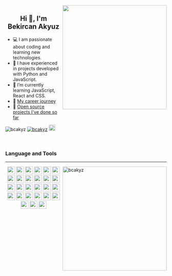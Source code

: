 <img align="right" width="325" src="https://i.giphy.com/media/ApqHO90edYLlTn3s2H/giphy.webp">


<h2 align="center">Hi 👋, I'm Bekircan Akyuz</h2>

- 💻 I am passionate about coding and learning new technologies.
- 🏤 I have experienced in projects developed with Python and JavaScript.
- 🌱 I’m currently learning JavaScript, React and CSS.
- 📑 [My career journey](https://www.linkedin.com/in/bcakyz/) 
- 🚀 [Open source projects I've done so far](https://github.com/bcakyz?tab=repositories)



<div align="left">
<img src="https://komarev.com/ghpvc/?username=bcakyz&label=Profile%20views&color=0e75b6&style=flat" alt="bcakyz" />
<a href="https://twitter.com/bcakyz" target="blank"><img src="https://img.shields.io/twitter/follow/bcakyz?logo=twitter&style=flat" alt="bcakyz" /></a>
<a href="https://www.buymeacoffee.com/bcakyz"> <img src="https://cdn.buymeacoffee.com/buttons/v2/default-yellow.png" alt="bcakyz" height="20" /></a>
</div>

<br>
<br>

### Language and Tools
---
<img align="right" width="325" src="https://github-readme-stats.vercel.app/api/top-langs?username=bcakyz&show_icons=true&locale=en&layout=compact" alt="bcakyz" />

<div align="left" width="50%">
<p align="center">
  <a href="https://developer.mozilla.org/en-US/docs/Web/HTML"><img height="24" src="https://img.shields.io/badge/HTML5-555554?style=for-the-badge&logo=html5&logoColor" /></a>
  <a href="https://developer.mozilla.org/en-US/docs/Web/CSS"><img height="24" src="https://img.shields.io/badge/CSS3-555554?style=for-the-badge&logo=css3&logoColor" /></a>
  <a href="https://developer.mozilla.org/en-US/docs/Web/JavaScript"><img height="24" src="https://img.shields.io/badge/JavaScript-555554?style=for-the-badge&logo=javascript&logoColor" /></a>
  <a href="https://www.python.org/"><img height="24" src="https://img.shields.io/badge/Python-555554?style=for-the-badge&logo=python&logoColor" /></a>
  <a href="https://developer.apple.com/swift/"><img height="24" src="https://img.shields.io/badge/Swift-555554?style=for-the-badge&logo=swift&logoColor" /></a>
  <a href="https://flutter.dev/"><img height="24" src="https://img.shields.io/badge/flutter-555554?style=for-the-badge&logo=flutter&logoColor" /></a>
  <a href="https://reactjs.org/"><img height="24" src="https://img.shields.io/badge/React-48494A?style=for-the-badge&logo=react&logoColor" /></a>
  <a href="https://nextjs.org/"><img height="24" src="https://img.shields.io/badge/Nextjs-48494A?style=for-the-badge&logo=next.js&logoColor" /></a>
  <a href="https://vuejs.org/"><img height="24" src="https://img.shields.io/badge/vuejs-48494A?style=for-the-badge&logo=vue.js&logoColor" /></a>
  <a href="https://dart.dev/"><img height="24" src="https://img.shields.io/badge/dart-48494A?style=for-the-badge&logo=dart&logoColor" /></a>
  <a href="https://svelte.dev/"><img height="24" src="https://img.shields.io/badge/svelte-48494A?style=for-the-badge&logo=svelte&logoColor" /></a>
  <a href="https://tailwindcss.com/"><img height="24" src="https://img.shields.io/badge/tailwindcss-383A3E?style=for-the-badge&logo=tailwindcss&logoColor" /></a>
  <a href="https://getbootstrap.com/"><img height="24" src="https://img.shields.io/badge/bootstrap-383A3E?style=for-the-badge&logo=bootstrap&logoColor" /></a>
  <a href="https://mui.com/"><img height="24" src="https://img.shields.io/badge/mui-383A3E?style=for-the-badge&logo=mui&logoColor" /></a>
  <a href="https://chakra-ui.com/"><img height="24" src="https://img.shields.io/badge/chakraui-383A3E?style=for-the-badge&logo=chakraui&logoColor" /></a>
  <a href="https://nodejs.org/"><img height="24" src="https://img.shields.io/badge/Nodejs-2E3035?style=for-the-badge&logo=node.js&logoColor" /></a>
  <a href="https://expressjs.com/"><img height="24" src="https://img.shields.io/badge/expressjs-2E3035?style=for-the-badge&logo=express&logoColor" /></a>
  <a href="https://www.docker.com/"><img height="24" src="https://img.shields.io/badge/docker-2E3035?style=for-the-badge&logo=docker&logoColor" /></a>
  <a href="https://graphql.org/"><img height="24" src="https://img.shields.io/badge/graphql-2E3035?style=for-the-badge&logo=graphql&logoColor" /></a>
  <a href="https://www.mongodb.com/"><img height="24" src="https://img.shields.io/badge/mongodb-2E3035?style=for-the-badge&logo=mongodb&logoColor" /></a>
  <a href="https://postman.com/"><img height="24" src="https://img.shields.io/badge/postman-2E3035?style=for-the-badge&logo=postman&logoColor" /></a>
  <a href="https://jupyter.org/"><img height="24" src="https://img.shields.io/badge/Jupyter-20232A?style=for-the-badge&logo=jupyter&logoColor" /></a>
  <a href="https://qiskit.org/"><img height="24" src="https://img.shields.io/badge/Qiskit-20232A?style=for-the-badge&logo=Qiskit&logoColor" /></a>
  <a href="https://www.qt.io/?hsLang=en"><img height="24" src="https://img.shields.io/badge/qt-20232A?style=for-the-badge&logo=qt&logoColor" /></a>
  <a href="https://pandas.pydata.org/"><img height="24" src="https://img.shields.io/badge/pandas-20232A?style=for-the-badge&logo=pandas&logoColor" /></a>
  <a href="https://www.tensorflow.org/"><img height="24" src="https://img.shields.io/badge/tensorflow-20232A?style=for-the-badge&logo=tensorflow&logoColor" /></a>
  <a href="https://webpack.js.org/"><img height="24" src="https://img.shields.io/badge/webpack-20232A?style=for-the-badge&logo=webpack&logoColor" /></a>
</p>

</div>

<br>





